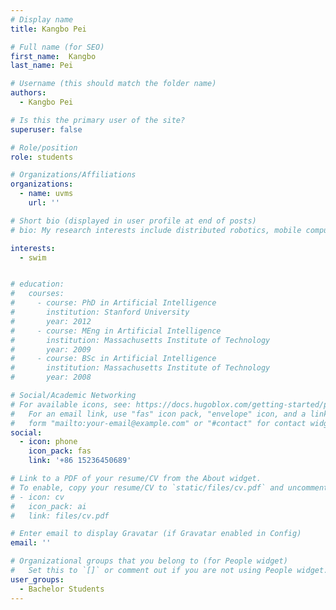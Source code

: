 ```yaml
---
# Display name
title: Kangbo Pei

# Full name (for SEO)
first_name:  Kangbo
last_name: Pei

# Username (this should match the folder name)
authors:
  - Kangbo Pei

# Is this the primary user of the site?
superuser: false

# Role/position
role: students

# Organizations/Affiliations
organizations:
  - name: uvms
    url: ''

# Short bio (displayed in user profile at end of posts)
# bio: My research interests include distributed robotics, mobile computing and programmable matter.

interests:
  - swim


# education:
#   courses:
#     - course: PhD in Artificial Intelligence
#       institution: Stanford University
#       year: 2012
#     - course: MEng in Artificial Intelligence
#       institution: Massachusetts Institute of Technology
#       year: 2009
#     - course: BSc in Artificial Intelligence
#       institution: Massachusetts Institute of Technology
#       year: 2008

# Social/Academic Networking
# For available icons, see: https://docs.hugoblox.com/getting-started/page-builder/#icons
#   For an email link, use "fas" icon pack, "envelope" icon, and a link in the
#   form "mailto:your-email@example.com" or "#contact" for contact widget.
social:
  - icon: phone
    icon_pack: fas
    link: '+86 15236450689'

# Link to a PDF of your resume/CV from the About widget.
# To enable, copy your resume/CV to `static/files/cv.pdf` and uncomment the lines below.
# - icon: cv
#   icon_pack: ai
#   link: files/cv.pdf

# Enter email to display Gravatar (if Gravatar enabled in Config)
email: ''

# Organizational groups that you belong to (for People widget)
#   Set this to `[]` or comment out if you are not using People widget.
user_groups:
  - Bachelor Students
---
```

